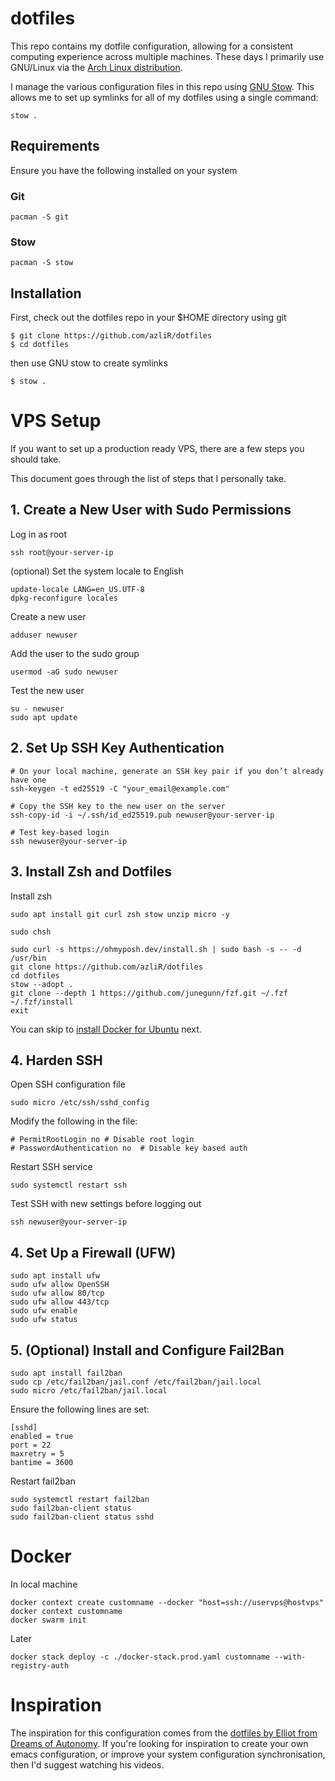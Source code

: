 # dotfiles

This repo contains my dotfile configuration, allowing for a consistent computing experience across multiple machines.
These days I primarily use GNU/Linux via the [Arch Linux distribution](https://archlinux.org).

I manage the various configuration files in this repo using [GNU Stow](https://www.gnu.org/software/stow/).  This allows me to set up symlinks for all of my dotfiles using a single command:

```
stow .
```

## Requirements

Ensure you have the following installed on your system

### Git

```
pacman -S git
```

### Stow

```
pacman -S stow
```

## Installation

First, check out the dotfiles repo in your $HOME directory using git

```
$ git clone https://github.com/azliR/dotfiles
$ cd dotfiles
```

then use GNU stow to create symlinks

```
$ stow .
```

# VPS Setup

If you want to set up a production ready VPS, there are a few steps you should take.

This document goes through the list of steps that I personally take.


## 1. Create a New User with Sudo Permissions
Log in as root
```
ssh root@your-server-ip
```

(optional) Set the system locale to English
```
update-locale LANG=en_US.UTF-8
dpkg-reconfigure locales
```

Create a new user
```
adduser newuser
```

Add the user to the sudo group
```
usermod -aG sudo newuser
```

Test the new user
```
su - newuser
sudo apt update
```


## 2. Set Up SSH Key Authentication
```
# On your local machine, generate an SSH key pair if you don’t already have one
ssh-keygen -t ed25519 -C "your_email@example.com"

# Copy the SSH key to the new user on the server
ssh-copy-id -i ~/.ssh/id_ed25519.pub newuser@your-server-ip

# Test key-based login
ssh newuser@your-server-ip
```

## 3. Install Zsh and Dotfiles

Install zsh
```
sudo apt install git curl zsh stow unzip micro -y
```
```
sudo chsh
```
```
sudo curl -s https://ohmyposh.dev/install.sh | sudo bash -s -- -d /usr/bin
git clone https://github.com/azliR/dotfiles
cd dotfiles
stow --adopt .
git clone --depth 1 https://github.com/junegunn/fzf.git ~/.fzf
~/.fzf/install
exit
```

You can skip to [install Docker for Ubuntu](https://docs.docker.com/engine/install/ubuntu) next.

## 4. Harden SSH

Open SSH configuration file
```
sudo micro /etc/ssh/sshd_config
```
Modify the following in the file:
```
# PermitRootLogin no # Disable root login
# PasswordAuthentication no  # Disable key based auth
```
Restart SSH service
```
sudo systemctl restart ssh
```
Test SSH with new settings before logging out
```
ssh newuser@your-server-ip
```

## 4. Set Up a Firewall (UFW)
```
sudo apt install ufw
sudo ufw allow OpenSSH
sudo ufw allow 80/tcp
sudo ufw allow 443/tcp
sudo ufw enable
sudo ufw status
```

## 5. (Optional) Install and Configure Fail2Ban

```
sudo apt install fail2ban
sudo cp /etc/fail2ban/jail.conf /etc/fail2ban/jail.local
sudo micro /etc/fail2ban/jail.local
```
Ensure the following lines are set:
```
[sshd]
enabled = true
port = 22
maxretry = 5
bantime = 3600
``` 
Restart fail2ban
``` 
sudo systemctl restart fail2ban
sudo fail2ban-client status
sudo fail2ban-client status sshd
```

# Docker
In local machine
```
docker context create customname --docker "host=ssh://uservps@hostvps"
docker context customname
docker swarm init
```
Later
```
docker stack deploy -c ./docker-stack.prod.yaml customname --with-registry-auth
```


# Inspiration

The inspiration for this configuration comes from the [dotfiles by Elliot from Dreams of Autonomy](https://github.com/elliottminns/dotfiles). If you're looking for inspiration to create your own emacs configuration, or improve your system configuration synchronisation, then I'd suggest watching his videos.

